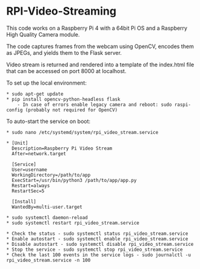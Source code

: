 # RPI-Video-Streaming

This code works on a Raspberry Pi 4 with a 64bit Pi OS and a Raspberry High Quality Camera module.

The code captures frames from the webcam using OpenCV, encodes them as JPEGs, and yields them to the Flask server.

Video stream is returned and rendered into a template of the index.html file that can be accessed on port 8000 at localhost.

To set up the local environment:

    * sudo apt-get update
    * pip install opencv-python-headless flask
        - In case of errors enable legacy camera and reboot: sudo raspi-config (probably not required for OpenCV)

To auto-start the service on boot:

    * sudo nano /etc/systemd/system/rpi_video_stream.service
    
    * [Unit]
      Description=Raspberry Pi Video Stream
      After=network.target

      [Service]
      User=username
      WorkingDirectory=/path/to/app
      ExecStart=/usr/bin/python3 /path/to/app/app.py
      Restart=always
      RestartSec=5

      [Install]
      WantedBy=multi-user.target

    * sudo systemctl daemon-reload
    * sudo systemctl restart rpi_video_stream.service
    
    * Check the status - sudo systemctl status rpi_video_stream.service
    * Enable autostart - sudo systemctl enable rpi_video_stream.service
    * Disable autostart - sudo systemctl disable rpi_video_stream.service
    * Stop the service - sudo systemctl stop rpi_video_stream.service
    * Check the last 100 events in the service logs - sudo journalctl -u rpi_video_stream.service -n 100
